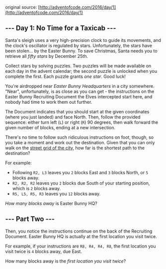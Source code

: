 original source: [http://adventofcode.com/2016/day/1](http://adventofcode.com/2016/day/1)
## --- Day 1: No Time for a Taxicab ---
Santa's sleigh uses a very high-precision clock to guide its movements, and the clock's oscillator is regulated by stars. Unfortunately, the stars have been stolen... by the Easter Bunny.  To save Christmas, Santa needs you to retrieve all *fifty stars* by December 25th.

Collect stars by solving puzzles.  Two puzzles will be made available on each day in the advent calendar; the second puzzle is unlocked when you complete the first.  Each puzzle grants *one star*. Good luck!

You're airdropped near *Easter Bunny Headquarters* in a city somewhere.  "Near", unfortunately, is as close as you can get - the instructions on the Easter Bunny Recruiting Document the Elves intercepted start here, and nobody had time to work them out further.

The Document indicates that you should start at the given coordinates (where you just landed) and face North.  Then, follow the provided sequence: either turn left (`L`) or right (`R`) 90 degrees, then walk forward the given number of blocks, ending at a new intersection.

There's no time to follow such ridiculous instructions on foot, though, so you take a moment and work out the destination.  Given that you can only walk on the [street grid of the city](https://en.wikipedia.org/wiki/Taxicab_geometry), how far is the shortest path to the destination?

For example:


 - Following `R2, L3` leaves you `2` blocks East and `3` blocks North, or `5` blocks away.
 - `R2, R2, R2` leaves you `2` blocks due South of your starting position, which is `2` blocks away.
 - `R5, L5, R5, R3` leaves you `12` blocks away.

*How many blocks away* is Easter Bunny HQ?


## --- Part Two ---
Then, you notice the instructions continue on the back of the Recruiting Document.  Easter Bunny HQ is actually at the first location you visit twice.

For example, if your instructions are `R8, R4, R4, R8`, the first location you visit twice is `4` blocks away, due East.

How many blocks away is the *first location you visit twice*?


